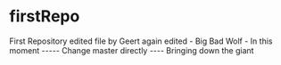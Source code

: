 # firstRepo
First Repository
edited file by Geert
again edited - Big Bad Wolf - In this moment
----- Change master directly ---- Bringing down the giant
